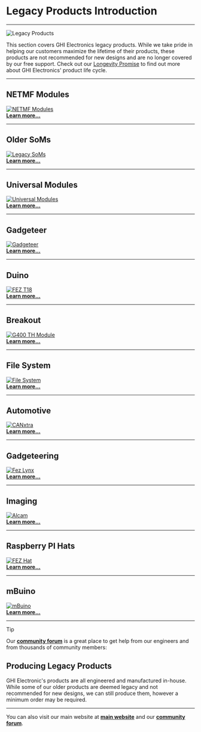 # Legacy Products Introduction
---
![Legacy Products](images/legacy-soms.png)

This section covers GHI Electronics legacy products. While we take pride in helping our customers maximize the lifetime of their products, these products are not recommended for new designs and are no longer covered by our free support. Check out our [Longevity Promise](https://www.ghielectronics.com/longevity/) to find out more about GHI Electronics' product life cycle.

---
## NETMF Modules
[![NETMF Modules](../images/netmf-modules.jpg)](../netmf/intro.md) 
</br> [**Learn more...**](../netmf/intro.md) 

---
## Older SoMs
[![Legacy SoMs](images/legacy-noborder.jpg)](som.md) 
</br> [**Learn more...**](som.md) 

---
## Universal Modules
[![Universal Modules](../../images/uc5550-noborder.jpg)](../ucm/intro.md)
</br> [**Learn more...**](../ucm/intro.md) 

---
## Gadgeteer
 [![Gadgeteer](../gadgeteer/images/gadgeteer.jpg)](../gadgeteer/intro.md) 
</br> [**Learn more...**](../gadgeteer/intro.md) 

---
## Duino
[![FEZ T18](../duino/images/fez-noborder.jpg)](../duino/intro.md)
</br> [**Learn more...**](../duino/intro.md)  

---
## Breakout
[![G400 TH Module](../breakout/images/g400th.jpg)](../breakout/intro.md)
</br> [**Learn more...**](../breakout/intro.md)

---
## File System
[![File System](../filesystem/images/file-system.jpg)](../filesystem/intro.md)
</br> [**Learn more...**](../filesystem/intro.md) 

---
## Automotive
[![CANxtra](../images/canxtra.jpg)](../automotive.md) 
</br> [**Learn more...**](../automotive.md) 

---
## Gadgeteering
[![Fez Lynx](../images/fez-lynx-sm.jpg)](../gadgeteering.md)
</br> [**Learn more...**](../gadgeteering.md) 

---
## Imaging
[![Alcam](../images/alcam-sm.jpg)](../imaging.md)
</br> [**Learn more...**](../imaging.md) 

---
## Raspberry PI Hats
[![FEZ Hat](../images/fez-hat.jpg)](../raspberrypi-hats.md)
</br> [**Learn more...**](../raspberrypi-hats.md) 

---
## mBuino
[![mBuino](../images/mbuino-sm.jpg)](../mbuino.md)
</br> [**Learn more...**](../mbuino.md)  

---

> [!Tip]
> Our [**community forum**](https://forums.ghielectronics.com/) is a great place to get help from our engineers and from thousands of community members: 

## Producing Legacy Products

GHI Electronic's products are all engineered and manufactured in-house.  While some of our older products are deemed legacy and not recommended for new designs, we can still produce them, however a minimum order may be required.

---

You can also visit our main website at [**main website**](http://www.ghielectronics.com) and our  [**community forum**](https://forums.ghielectronics.com/).
